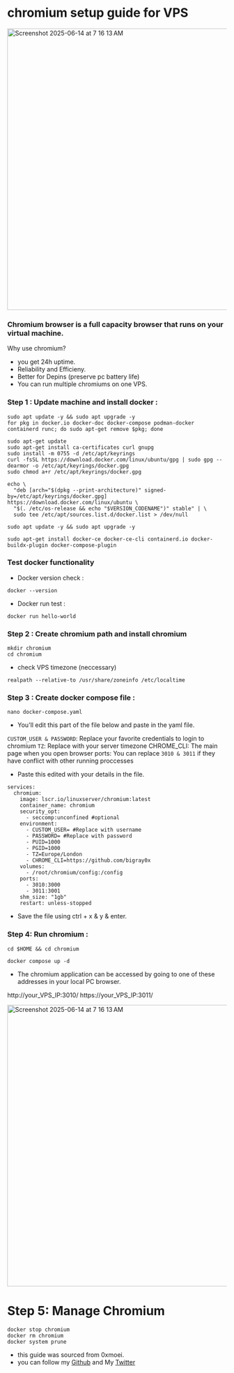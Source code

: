 # chromium setup guide for VPS

<img width="645" alt="Screenshot 2025-06-14 at 7 16 13 AM" src="https://github.com/user-attachments/assets/a6da050f-ea91-4ee3-8221-ccf51e335f92" />

### Chromium browser is a full capacity browser that runs on your virtual machine.

Why use chromium?

- you get 24h uptime.
- Reliability and Efficieny.
- Better for Depins (preserve pc battery life)
- You can run multiple chromiums on one VPS.


### Step 1 : Update machine and install docker :

```
sudo apt update -y && sudo apt upgrade -y
for pkg in docker.io docker-doc docker-compose podman-docker containerd runc; do sudo apt-get remove $pkg; done

sudo apt-get update
sudo apt-get install ca-certificates curl gnupg
sudo install -m 0755 -d /etc/apt/keyrings
curl -fsSL https://download.docker.com/linux/ubuntu/gpg | sudo gpg --dearmor -o /etc/apt/keyrings/docker.gpg
sudo chmod a+r /etc/apt/keyrings/docker.gpg

echo \
  "deb [arch="$(dpkg --print-architecture)" signed-by=/etc/apt/keyrings/docker.gpg] https://download.docker.com/linux/ubuntu \
  "$(. /etc/os-release && echo "$VERSION_CODENAME")" stable" | \
  sudo tee /etc/apt/sources.list.d/docker.list > /dev/null

sudo apt update -y && sudo apt upgrade -y

sudo apt-get install docker-ce docker-ce-cli containerd.io docker-buildx-plugin docker-compose-plugin
```
### Test docker functionality

- Docker version check :

```
docker --version
```

- Docker run test :

```
docker run hello-world
```
  
### Step 2 : Create chromium path and install chromium

```
mkdir chromium
cd chromium
```

- check VPS timezone (neccessary)

```
realpath --relative-to /usr/share/zoneinfo /etc/localtime
```

### Step 3 : Create docker compose file :

```
nano docker-compose.yaml
```
-  You'll edit this part of the file below and paste in the yaml file.

```CUSTOM_USER & PASSWORD```: Replace your favorite credentials to login to chromium
```TZ```: Replace with your server timezone
CHROME_CLI: The main page when you open browser
ports: You can replace ```3010 & 3011``` if they have conflict with other running proccesses

- Paste this edited with your details in the file.

```
services:
  chromium:
    image: lscr.io/linuxserver/chromium:latest
    container_name: chromium
    security_opt:
      - seccomp:unconfined #optional
    environment:
      - CUSTOM_USER= #Replace with username
      - PASSWORD= #Replace with password
      - PUID=1000
      - PGID=1000
      - TZ=Europe/London
      - CHROME_CLI=https://github.com/bigray0x
    volumes:
      - /root/chromium/config:/config
    ports:
      - 3010:3000   
      - 3011:3001 
    shm_size: "1gb"
    restart: unless-stopped
```
- Save the file using ctrl + x & y & enter.

### Step 4: Run chromium :

```
cd $HOME && cd chromium

docker compose up -d
```
- The chromium application can be accessed by going to one of these addresses in your local PC browser.

http://your_VPS_IP:3010/
https://your_VPS_IP:3011/

<img width="645" alt="Screenshot 2025-06-14 at 7 16 13 AM" src="https://github.com/user-attachments/assets/9a65f2a6-0b62-44e6-98b1-83379d3dfefa" />


# Step 5: Manage Chromium

```
docker stop chromium
docker rm chromium
docker system prune
```

- this guide was sourced from 0xmoei.
- you can follow my [Github](github.com/bigray0x) and My [Twitter](x.com/bigray0x)

